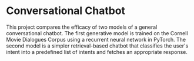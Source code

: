 # Conversational Chatbot

This project compares the efficacy of two models of a general conversational chatbot. The first generative model is trained on the Cornell Movie Dialogues Corpus using a recurrent neural network in PyTorch. The second model is a simpler retrieval-based chatbot that classifies the user's intent into a predefined list of intents and fetches an appropriate response.
